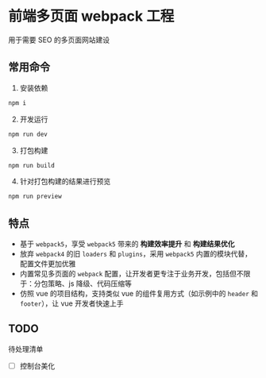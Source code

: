 # 前端多页面 webpack 工程

用于需要 SEO 的多页面网站建设

## 常用命令

1. 安装依赖

```bash
npm i
```

2. 开发运行

```bash
npm run dev
```

3. 打包构建

```bash
npm run build
```

4. 针对打包构建的结果进行预览

```bash
npm run preview
```

## 特点

- 基于 `webpack5`，享受 `webpack5` 带来的 **构建效率提升** 和 **构建结果优化**
- 放弃 `webpack4` 的旧 `loaders` 和 `plugins`，采用 `webpack5` 内置的模块代替，配置文件更加优雅
- 内置常见多页面的 `webpack` 配置，让开发者更专注于业务开发，包括但不限于：分包策略、js 降级、代码压缩等
- 仿照 vue 的项目结构，支持类似 vue 的组件复用方式（如示例中的 `header` 和 `footer`），让 vue 开发者快速上手

## TODO

待处理清单

- [ ] 控制台美化
